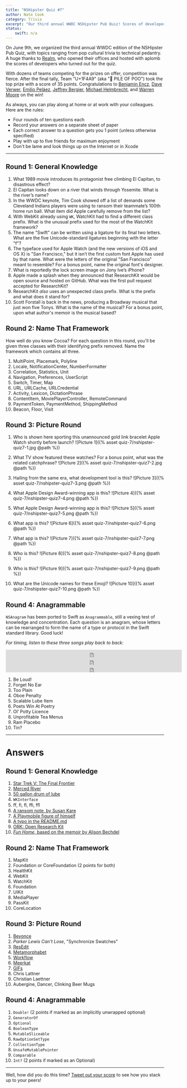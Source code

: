 ```yaml
---
title: "NSHipster Quiz #7"
author: Nate Cook
category: Trivia
excerpt: "Our third annual WWDC NSHipster Pub Quiz! Scores of developers, dozens of teams, and a down-to-the-wire finish. How will you fare?"
status:
    swift: n/a
---
```


On June 9th, we organized the third annual WWDC edition of the NSHipster Pub Quiz, with topics ranging from pop cultural trivia to technical pedantry. A huge thanks to [Realm](https://realm.io), who opened their offices and hosted with aplomb the scores of developers who turned out for the quiz.

With dozens of teams competing for the prizes on offer, competition was fierce. After the final tally, Team "U+1F4A9" (aka "💩 PILE OF POO") took the top prize with a score of 35 points. Congratulations to [Benjamin Encz](https://twitter.com/benjaminencz), [Dave Verwer](https://twitter.com/daveverwer), [Emilio Peláez](https://twitter.com/emiliopelaez), [Jeffrey Bergier](https://twitter.com/jeffburg), [Michael Helmbrecht](https://twitter.com/mrh_is), and [Warren Moore](https://twitter.com/warrenm) on the win!

As always, you can play along at home or at work with your colleagues. Here are the rules:

- Four rounds of ten questions each
- Record your answers on a separate sheet of paper
- Each correct answer to a question gets you 1 point (unless otherwise specified)
- Play with up to five friends for maximum enjoyment
- Don't be lame and look things up on the Internet or in Xcode


* * *

Round 1: General Knowledge
--------------------------

1. What 1989 movie introduces its protagonist free climbing El Capitan, to disastrous effect?
2. El Capitan looks down on a river that winds through Yosemite. What is the river’s name?
3. In the WWDC keynote, Tim Cook showed off a list of demands some Cleveland Indians players were using to ransom their teammate’s 100th home run ball. What item did Apple carefully remove from the list?
4. With WebKit already using `WK`, WatchKit had to find a different class prefix. What is the unusual prefix used for the most of the WatchKit framework?
5. The name "Swift" can be written using a ligature for its final two letters. What are the five Unicode-standard ligatures beginning with the letter "f"?
6. The typeface used for Apple Watch (and the new versions of iOS and OS X) is "San Francisco," but it isn’t the first custom font Apple has used by that name. What were the letters of the original "San Francisco" meant to resemble? For a bonus point, name the original font's designer.
7. What is reportedly the lock screen image on Jony Ive’s iPhone? 
8. Apple made a splash when they announced that ResearchKit would be open source and hosted on GitHub. What was the first pull request accepted for ResearchKit?
9. ResearchKit *also* uses an unexpected class prefix. What is the prefix and what does it stand for?
10. Scott Forstall is back in the news, producing a Broadway musical that just won five Tonys. What is the name of the musical? For a bonus point, upon what author's memoir is the musical based?

Round 2: Name That Framework
----------------------------

How well do you know Cocoa? For each question in this round, you'll be given three classes with their identifying prefix removed. Name the framework which contains all three.

1. MultiPoint, Placemark, Polyline
2. Locale, NotificationCenter, NumberFormatter
3. Correlation, Statistics, Unit
4. Navigation, Preferences, UserScript
5. Switch, Timer, Map
6. URL, URLCache, URLCredential
7. Activity, Lexicon, DictationPhrase
8. ContentItem, MoviePlayerController, RemoteCommand
9. PaymentToken, PaymentMethod, ShippingMethod
10. Beacon, Floor, Visit

Round 3: Picture Round
----------------------

1. Who is shown here sporting this unannounced gold link bracelet Apple Watch shortly before launch?
![Picture 1]({% asset quiz-7/nshipster-quiz7-1.jpg @path %})

2. What TV show featured these watches? For a bonus point, what was the related catchphrase?
![Picture 2]({% asset quiz-7/nshipster-quiz7-2.jpg @path %})

3. Hailing from the same era, what development tool is this?
![Picture 3]({% asset quiz-7/nshipster-quiz7-3.png @path %})

4. What Apple Design Award-winning app is this?
![Picture 4]({% asset quiz-7/nshipster-quiz7-4.png @path %})

5. What Apple Design Award-winning app is this?
![Picture 5]({% asset quiz-7/nshipster-quiz7-5.png @path %})

6. What app is this?
![Picture 6]({% asset quiz-7/nshipster-quiz7-6.png @path %})

7. What app is this?
![Picture 7]({% asset quiz-7/nshipster-quiz7-7.png @path %})

8. Who is this?
![Picture 8]({% asset quiz-7/nshipster-quiz7-8.png @path %})

9. Who is this?
![Picture 9]({% asset quiz-7/nshipster-quiz7-9.png @path %})

10. What are the Unicode names for these Emoji?
![Picture 10]({% asset quiz-7/nshipster-quiz7-10.png @path %})


Round 4: Anagrammable
---------------------

`NSAnagram` has been ported to Swift as `Anagrammable`, still a vexing test of knowledge and concentration. Each question is an anagram, whose letters can be rearranged to form the name of a type or protocol in the Swift standard library. Good luck!

*For timing, listen to these three songs play back to back:* 

<div>
<iframe width="560" height="24" src="http://www.youtube.com/embed/e-ORhEE9VVg?showinfo=0" frameborder="0" allowfullscreen></iframe><br />
<iframe width="560" height="24" src="http://www.youtube.com/embed/nfWlot6h_JM?showinfo=0" frameborder="0" allowfullscreen></iframe><br />
<iframe width="560" height="24" src="http://www.youtube.com/embed/4m1EFMoRFvY?showinfo=0" frameborder="0" allowfullscreen></iframe><br />
</div>

1. Be Loud!
2. Forget No Ear
3. Too Plain
4. Oboe Penalty
5. Scalable Lube Item
6. Poets Win At Poetry
7. Ol’ Potty Licence
8. Unprofitable Tea Menus
9. Ram Placebo
10. Tin?

* * *

# Answers

Round 1: General Knowledge
--------------------------

1. [Star Trek V: The Final Frontier](https://www.youtube.com/watch?v=qL1WqN1XKK0)
2. [Merced River](http://shop.anseladams.com/El_Capitan_Merced_River_Clouds_p/5010108-u.htm)
3. [50 gallon drum of lube](https://twitter.com/indians/status/605946305274191872)
4. `WKInterface`
5. ﬀ, ﬁ, ﬂ, ﬃ, ﬄ
6. [A ransom note, by Susan Kare](http://en.wikipedia.org/wiki/San_Francisco_(1984_typeface))
7. [A Playmobile figure of himself](http://www.newyorker.com/magazine/2015/02/23/shape-things-come)
8. [A typo in the README.md](https://github.com/ResearchKit/ResearchKit/pull/6)
9. [ORK: Open Research Kit](https://github.com/ResearchKit/ResearchKit)
10. [*Fun Home*, based on the memoir by Alison Bechdel](http://en.wikipedia.org/wiki/Fun_Home_(musical))

Round 2: Name That Framework
----------------------------

1. MapKit
2. Foundation or CoreFoundation (2 points for both)
3. HealthKit
4. WebKit
5. WatchKit
6. Foundation
7. UIKit
8. MediaPlayer
9. PassKit
10. CoreLocation

Round 3: Picture Round
----------------------

1. [Beyonce](http://www.beyonce.com/my-life-828/)
2. *Parker Lewis Can't Lose*, "Synchronize Swatches"
3. [ResEdit](http://en.wikipedia.org/wiki/ResEdit)
5. [Metamorphabet](http://metamorphabet.com)
4. [Workflow](https://workflow.is)
6. [Meerkat](http://meerkatapp.co)
7. [GIFs](https://github.com/orta/GIFs)
8. Chris Lattner
9. Christian Laettner
10. Aubergine, Dancer, Clinking Beer Mugs

Round 4: Anagrammable
---------------------

1. `Double!` (2 points if marked as an implicitly unwrapped optional)
2. `GeneratorOf`
3. `Optional`
4. `BooleanType`
5. `MutableSliceable`
6. `RawOptionSetType`
7. `CollectionType`
8. `UnsafeMutablePointer`
9. `Comparable`
10. `Int?` (2 points if marked as an Optional)

* * *

Well, how did you do this time? [Tweet out your score](http://twitter.com/share?hashtags=NSHipsterPubQuiz) to see how you stack up to your peers!
